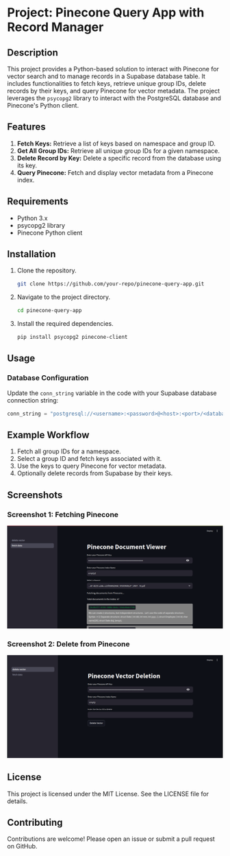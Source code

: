 # Project: Pinecone Query App with Record Manager

## Description
This project provides a Python-based solution to interact with Pinecone for vector search and to manage records in a Supabase database table. It includes functionalities to fetch keys, retrieve unique group IDs, delete records by their keys, and query Pinecone for vector metadata. The project leverages the `psycopg2` library to interact with the PostgreSQL database and Pinecone's Python client.

## Features
1. **Fetch Keys:** Retrieve a list of keys based on namespace and group ID.
2. **Get All Group IDs:** Retrieve all unique group IDs for a given namespace.
3. **Delete Record by Key:** Delete a specific record from the database using its key.
4. **Query Pinecone:** Fetch and display vector metadata from a Pinecone index.

## Requirements
- Python 3.x
- psycopg2 library
- Pinecone Python client

## Installation
1. Clone the repository.
   ```bash
   git clone https://github.com/your-repo/pinecone-query-app.git
   ```
2. Navigate to the project directory.
   ```bash
   cd pinecone-query-app
   ```
3. Install the required dependencies.
   ```bash
   pip install psycopg2 pinecone-client
   ```

## Usage

### Database Configuration
Update the `conn_string` variable in the code with your Supabase database connection string:
```python
conn_string = "postgresql://<username>:<password>@<host>:<port>/<database>"
```



## Example Workflow
1. Fetch all group IDs for a namespace.
2. Select a group ID and fetch keys associated with it.
3. Use the keys to query Pinecone for vector metadata.
4. Optionally delete records from Supabase by their keys.

## Screenshots

### Screenshot 1: Fetching Pinecone
![Fetching Pinecone](screenshots/sc1.png)

### Screenshot 2: Delete from Pinecone
![Delete from Pinecone](screenshots/sc2.png)

## License
This project is licensed under the MIT License. See the LICENSE file for details.

## Contributing
Contributions are welcome! Please open an issue or submit a pull request on GitHub.

